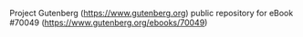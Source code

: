 Project Gutenberg (https://www.gutenberg.org) public repository for
eBook #70049 (https://www.gutenberg.org/ebooks/70049)
